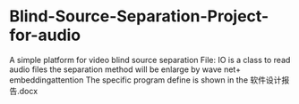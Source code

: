 # Blind-Source-Separation-Project-for-audio
A simple platform for video blind source separation
File: IO is a class to read audio files
the separation method will be enlarge by wave net+ embeddingattention
The specific program define is shown in the 软件设计报告.docx
